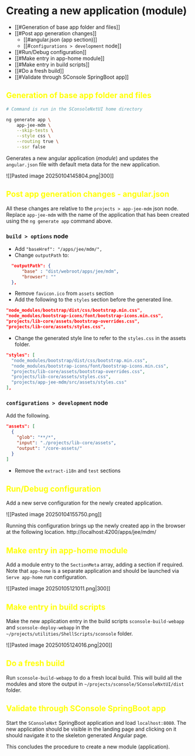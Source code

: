 # Creating a new application (module)

- [[#Generation of base app folder and files]]
- [[#Post app generation changes]]
	- [[#angular.json (app section)]]
	- [[#`configurations > development` node]]
- [[#Run/Debug configuration]]
- [[#Make entry in app-home module]]
- [[#Make entry in build scripts]]
- [[#Do a fresh build]]
- [[#Validate through SConsole SpringBoot app]]

## <font color='yellow'>Generation of base app folder and files</font>

``` sh
# Command is run in the SConsoleNxtUI home directory

ng generate app \
	app-jee-mdm \
	--skip-tests \
	--style css \
	--routing true \
	--ssr false
```

Generates a new angular application (_module_) and updates the `angular.json` file with default meta data for the new application.

![[Pasted image 20250104145804.png|300]]

## <font color='yellow'>Post app generation changes - angular.json </font>

All these changes are relative to the `projects > app-jee-mdm` json node. Replace `app-jee-mdm` with the name of the application that has been created using the `ng generate app` command above.

### `build > options` node

* Add `"baseHref": "/apps/jee/mdm/",`
* Change `outputPath` to:
``` json
  "outputPath": {  
	  "base" : "dist/webroot/apps/jee/mdm",  
	  "browser": ""  
  },
```
- Remove `favicon.ico` from `assets` section
- Add the following to the `styles` section before the generated line.
``` json
"node_modules/bootstrap/dist/css/bootstrap.min.css",  
"node_modules/bootstrap-icons/font/bootstrap-icons.min.css",  
"projects/lib-core/assets/bootstrap-overrides.css",  
"projects/lib-core/assets/styles.css",
```
- Change the generated style line to refer to the `styles.css` in the assets folder.
``` json
"styles": [  
  "node_modules/bootstrap/dist/css/bootstrap.min.css",  
  "node_modules/bootstrap-icons/font/bootstrap-icons.min.css",  
  "projects/lib-core/assets/bootstrap-overrides.css",  
  "projects/lib-core/assets/styles.css",  
  "projects/app-jee-mdm/src/assets/styles.css"
],
```

### `configurations > development` node

Add the following.

``` json
"assets": [  
  {  
    "glob": "**/*",  
    "input": "./projects/lib-core/assets",  
    "output": "/core-assets/"  
  }  
]
```

- Remove the `extract-i18n` and `test` sections

## <font color='yellow'>Run/Debug configuration</font>

Add a new serve configuration for the newly created application.

![[Pasted image 20250104155750.png]]

Running this configuration brings up the newly created app in the browser at the following location. http://localhost:4200/apps/jee/mdm/

## <font color='yellow'>Make entry in app-home module</font>

Add a module entry to the `SectionMeta` array, adding a section if required. Note that `app-home` is a separate application and should be launched via `Serve app-home` run configuration. 

![[Pasted image 20250105121011.png|300]]

## <font color='yellow'>Make entry in build scripts</font>

Make the new application entry in the build scripts `sconsole-build-webapp` and `sconsole-deploy-webapp` in the `~/projects/utilities/ShellScripts/sconsole` folder.

![[Pasted image 20250105124016.png|200]]

## <font color='yellow'>Do a fresh build</font>

Run `sconsole-build-webapp` to do a fresh local build. This will build all the modules and store the output in `~/projects/sconsole/SConsoleNxtUI/dist` folder.

## <font color='yellow'>Validate through SConsole SpringBoot app</font>

Start the `SConsoleNxt` SpringBoot application and load `localhost:8080`. The new application should be visible in the landing page and clicking on it should navigate it to the skeleton generated Angular page.

This concludes the procedure to create a new module (application).


